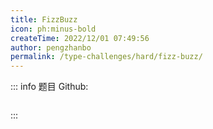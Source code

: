```yaml
---
title: FizzBuzz
icon: ph:minus-bold
createTime: 2022/12/01 07:49:56
author: pengzhanbo
permalink: /type-challenges/hard/fizz-buzz/
---
```


::: info 题目
Github: []()

```ts

```

:::
